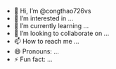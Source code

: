 - 👋 Hi, I’m @congthao726vs
- 👀 I’m interested in ...
- 🌱 I’m currently learning ...
- 💞️ I’m looking to collaborate on ...
- 📫 How to reach me ...
- 😄 Pronouns: ...
- ⚡ Fun fact: ...

<!---
congthao726vs/congthao726vs is a ✨ special ✨ repository because its `README.md` (this file) appears on your GitHub profile.
You can click the Preview link to take a look at your changes.
--->
